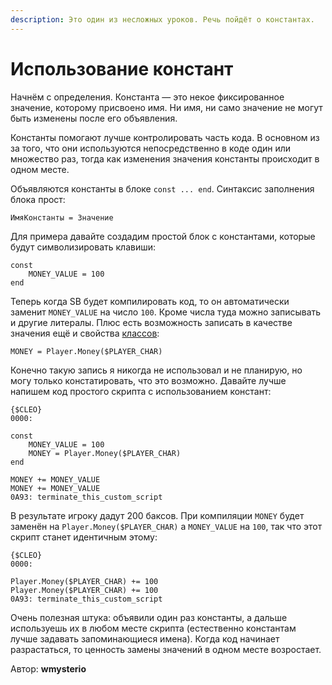 ```yaml
---
description: Это один из несложных уроков. Речь пойдёт о константах.
---
```


# Использование констант

Начнём с определения. Константа — это некое фиксированное значение, которому присвоено имя. Ни имя, ни само значение не могут быть изменены после его объявления.

Константы помогают лучше контролировать часть кода. В основном из за того, что они используются непосредственно в коде один или множество раз, тогда как изменения значения константы происходит в одном месте.

Объявляются константы в блоке `const ... end`. Синтаксис заполнения блока прост:

```
ИмяКонстанты = Значение
```

Для примера давайте создадим простой блок с константами, которые будут символизировать клавиши:

```
const
    MONEY_VALUE = 100
end
```

Теперь когда SB будет компилировать код, то он автоматически заменит `MONEY_VALUE` на число `100`. Кроме числа туда можно записывать и другие литералы. Плюс есть возможность записать в качестве значения ещё и свойства [классов](000300.md#klassy):

```
MONEY = Player.Money($PLAYER_CHAR)
```

Конечно такую запись я никогда не использовал и не планирую, но могу только констатировать, что это возможно. Давайте лучше напишем код простого скрипта с использованием констант:

```
{$CLEO}
0000:

const
	MONEY_VALUE = 100
	MONEY = Player.Money($PLAYER_CHAR)
end

MONEY += MONEY_VALUE
MONEY += MONEY_VALUE
0A93: terminate_this_custom_script
```

В результате игроку дадут 200 баксов. При компиляции `MONEY` будет заменён на `Player.Money($PLAYER_CHAR)` а `MONEY_VALUE` на `100`, так что этот скрипт станет идентичным этому:

```
{$CLEO}
0000:

Player.Money($PLAYER_CHAR) += 100
Player.Money($PLAYER_CHAR) += 100
0A93: terminate_this_custom_script
```

Очень полезная штука: объявили один раз константы, а дальше используешь их в любом месте скрипта (естественно константам лучше задавать запоминающиеся имена). Когда код начинает разрастаться, то ценность замены значений в одном месте возростает.



Автор: **wmysterio**
